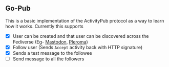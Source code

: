 ## Go-Pub
This is a basic implementation of the ActivityPub protocol as a way to learn how it works. Currently this supports
- [x] User can be created and that user can be discovered across the Fediverse (Eg- [Mastodon](https://mastodon.social), [Pleroma](https://plemora.site))
- [x] Follow user (Sends `Accept` activity back with HTTP signature)
- [x] Sends a test message to the followee
- [ ] Send message to all the followers
